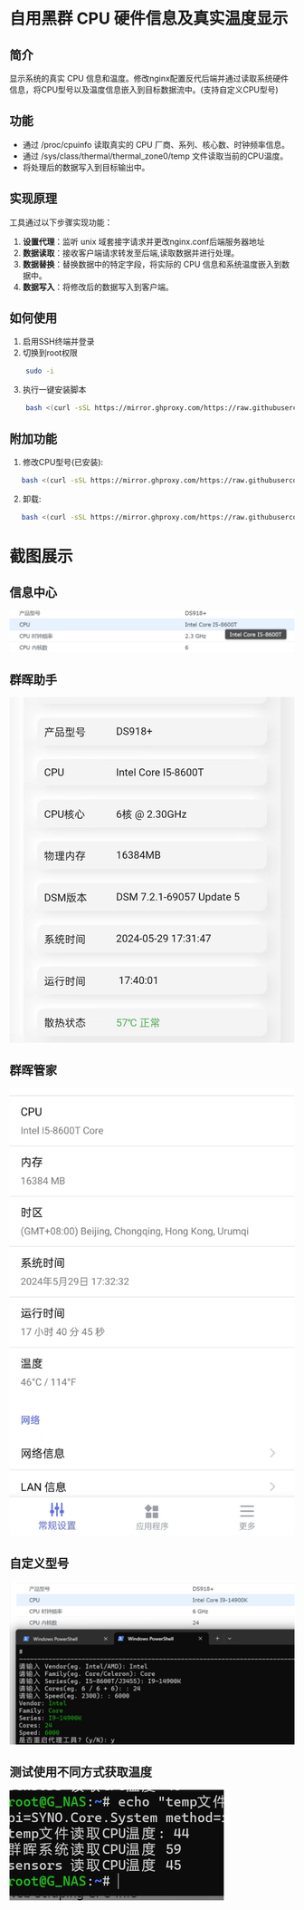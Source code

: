 # 自用黑群 CPU 硬件信息及真实温度显示

## 简介

显示系统的真实 CPU 信息和温度。修改nginx配置反代后端并通过读取系统硬件信息，将CPU型号以及温度信息嵌入到目标数据流中。(支持自定义CPU型号)

## 功能

- 通过 /proc/cpuinfo 读取真实的 CPU 厂商、系列、核心数、时钟频率信息。
- 通过 /sys/class/thermal/thermal_zone0/temp 文件读取当前的CPU温度。
- 将处理后的数据写入到目标输出中。

## 实现原理

工具通过以下步骤实现功能：

1. **设置代理**：监听 unix 域套接字请求并更改nginx.conf后端服务器地址
1. **数据读取**：接收客户端请求转发至后端,读取数据并进行处理。
3. **数据替换**：替换数据中的特定字段，将实际的 CPU 信息和系统温度嵌入到数据中。
4. **数据写入**：将修改后的数据写入到客户端。

## 如何使用
1. 启用SSH终端并登录
2. 切换到root权限
```bash
    sudo -i
```
3. 执行一键安装脚本
```bash
    bash <(curl -sSL https://mirror.ghproxy.com/https://raw.githubusercontent.com/GroverLau/syno_cpuinfo/main/syno_cpuinfo.sh)
```
## 附加功能
1. 修改CPU型号(已安装):
```bash
   bash <(curl -sSL https://mirror.ghproxy.com/https://raw.githubusercontent.com/GroverLau/syno_cpuinfo/main/syno_cpuinfo.sh) edit
```
2. 卸载:
```bash
   bash <(curl -sSL https://mirror.ghproxy.com/https://raw.githubusercontent.com/GroverLau/syno_cpuinfo/main/syno_cpuinfo.sh) uninstall
   ```

# 截图展示

## 信息中心
![DSM](img/1.jpg)

## 群晖助手
![群晖助手](img/2.jpg)

## 群晖管家
![群晖管家](img/3.jpg)

## 自定义型号
![自定义型号](img/5.jpg)

## 测试使用不同方式获取温度
![不同方式读取温度](img/4.jpg)
